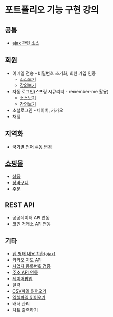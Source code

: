 # 포트폴리오 기능 구현 강의

## 공통
- [ajax 관련 소스](https://github.com/yonggyo1125/lecture_portfolio/blob/member-email/AJAX.md)
  
## 회원

- 이메일 전송 - 비밀번호 초기화, 회원 가입 인증
  - [소스보기](https://github.com/yonggyo1125/lecture_portfolio/tree/member-email)
  - [강의보기](https://github.com/yonggyo1125/lecture_portfolio/blob/member-email/MEMBER_EMAIL.md)
- 자동 로그인(스프링 시큐리티 - remember-me 활용)
  - [소스보기](https://github.com/yonggyo1125/lecture_portfolio/tree/member-remember-me)
  - [강의보기](https://github.com/yonggyo1125/lecture_portfolio/blob/member-remember-me/MEMBER_REMEMBER_ME.md)
- 소셜로그인 - 네이버, 카카오
- 채팅

## 지역화
- [국가별 언어 수동 변경](https://github.com/yonggyo1125/lecture_portfolio/blob/localization/LOCALIZATION.md)

## [쇼핑몰](https://github.com/yonggyo1125/lecture_portfolio/tree/shopping-mall/shoppingmall) 

- [상품](https://github.com/yonggyo1125/lecture_portfolio/blob/shopping-mall/shoppingmall/PRODUCT.md)
- [장바구니](https://github.com/yonggyo1125/lecture_portfolio/blob/shopping-mall/shoppingmall/CART.md)
- [주문](https://github.com/yonggyo1125/lecture_portfolio/blob/shopping-mall/shoppingmall/ORDER.md)

## REST API 

- 공공데이터 API 연동
- 코인 거래소 API 연동

## 기타

- [탭 형태 내용 치환(ajax)](https://github.com/yonggyo1125/lecture_portfolio/blob/tab/TAB.md)
- [카카오 지도 API](https://github.com/yonggyo1125/lecture_portfolio/blob/kakao-map/KAKAO_MAP.md)
- [사업자 등록번호 검증](https://github.com/yonggyo1125/lecture_portfolio/blob/business/BUSINESS_PERMIT.md)
- [주소 API 연동](https://github.com/yonggyo1125/lecture_portfolio/blob/address-api/ADDRESS_API.md)
- [레이어팝업](https://github.com/yonggyo1125/lecture_portfolio/blob/layer-popup/LAYER_POPUP.md)
- [달력](https://github.com/yonggyo1125/lecture_portfolio/blob/calendar/CALENDAR.md)
- [CSV파일 읽어오기](https://github.com/yonggyo1125/lecture_portfolio/blob/master/READ_CSV.md)
- [엑셀파일 읽어오기](https://github.com/yonggyo1125/lecture_portfolio/blob/master/READ_XLS.md)
- 배너 관리
- 차트 출력하기 